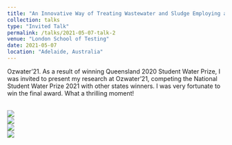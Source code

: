 ```yaml
---
title: "An Innovative Way of Treating Wastewater and Sludge Employing a Novel Ammonia-Oxidizing Bacteria (AOB) Genus *Ca.* Nitrosoglobus"
collection: talks
type: "Invited Talk"
permalink: /talks/2021-05-07-talk-2
venue: "London School of Testing"
date: 2021-05-07
location: "Adelaide, Australia"
---
```


Ozwater’21. As a result of winning Queensland 2020 Student Water Prize, I was invited to present my research at Ozwater’21, competing the National Student Water Prize 2021 with other states winners. I was very fortunate to win the final award. What a thrilling moment!

<br/><img src='/images/20210507talk.jpg'>
<br/><img src='/images/20220630talk-2.jpg'>
<br/><img src='/images/20220630talk-3.jpg'>
<br/><img src='/images/20220630talk-4.jpg'>